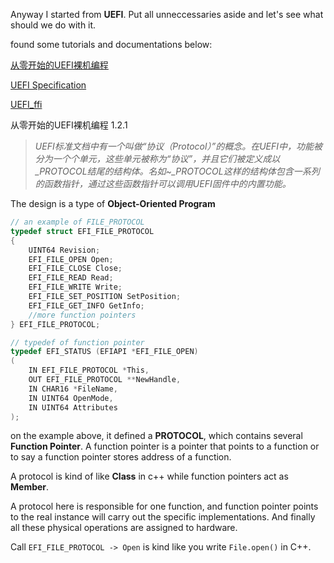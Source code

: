 Anyway I started from **UEFI**. Put all unneccessaries aside and let's see what should we do with it.

found some tutorials and documentations below:  

[从零开始的UEFI裸机编程](https://kagurazakakotori.github.io/ubmp-cn/index.html "greetings")  

[UEFI Specification](https://uefi.org/specs/UEFI/2.11/ "hello")  

[UEFI_ffi](https://docs.rs/uefi-ffi/latest/uefi_ffi/ "search UEFI types and alias")

从零开始的UEFI裸机编程 1.2.1  

> *UEFI标准文档中有一个叫做“协议（Protocol）”的概念。在UEFI中，功能被分为一个个单元，这些单元被称为“协议”，并且它们被定义成以_PROTOCOL结尾的结构体。名如~_PROTOCOL这样的结构体包含一系列的函数指针，通过这些函数指针可以调用UEFI固件中的内置功能。*  

The design is a type of **Object-Oriented Program**  

``` C
// an example of FILE_PROTOCOL
typedef struct EFI_FILE_PROTOCOL
{
    UINT64 Revision;
    EFI_FILE_OPEN Open;
    EFI_FILE_CLOSE Close;
    EFI_FILE_READ Read;
    EFI_FILE_WRITE Write;
    EFI_FILE_SET_POSITION SetPosition;
    EFI_FILE_GET_INFO GetInfo;
    //more function pointers
} EFI_FILE_PROTOCOL;

// typedef of function pointer
typedef EFI_STATUS (EFIAPI *EFI_FILE_OPEN)
(
    IN EFI_FILE_PROTOCOL *This,
    OUT EFI_FILE_PROTOCOL **NewHandle,
    IN CHAR16 *FileName,
    IN UINT64 OpenMode,
    IN UINT64 Attributes
);
```

on the example above, it defined a **PROTOCOL**, which contains several **Function Pointer**. A function pointer is a pointer that points to a function or to say a function pointer stores address of a function.

A protocol is kind of like **Class** in c++ while function pointers act as **Member**.

A protocol here is responsible for one function, and function pointer points to the real instance will carry out the specific implementations.
And finally all these physical operations are assigned to hardware.

Call `EFI_FILE_PROTOCOL -> Open` is kind like you write `File.open()` in C++.  
